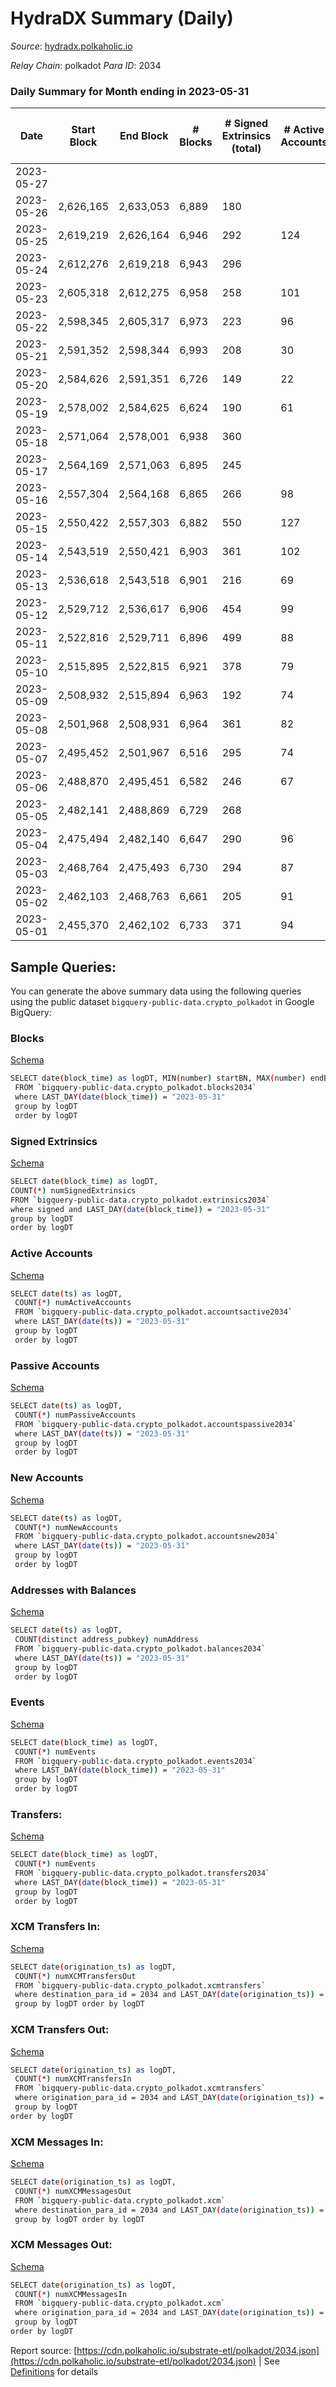 # HydraDX Summary (Daily)

_Source_: [hydradx.polkaholic.io](https://hydradx.polkaholic.io)

*Relay Chain*: polkadot
*Para ID*: 2034



### Daily Summary for Month ending in 2023-05-31


| Date | Start Block | End Block | # Blocks  | # Signed Extrinsics (total) | # Active Accounts | # Passive | # New | # Addresses with Balances | # Events | # Transfers | # XCM Transfers In | # XCM Transfers Out | # XCM In | # XCM Out | Issues | 
| ---- | ----------- | --------- | --------  | --------------------------- | ----------------- | --------- | ----- | ------------------------- | -------- | ----------- | ------------------ | ------------------- | -------- | --------- | ------ |
| 2023-05-27 |  |  |   |  |  |  |  |  |  |   |   |   |  |  |  |
| 2023-05-26 | 2,626,165 | 2,633,053 | 6,889  | 180 |  |  |  |  | 23,460 | 268  | 36 ($13,680.75) | 22 ($8,231.26) | 43 | 23 |  |
| 2023-05-25 | 2,619,219 | 2,626,164 | 6,946  | 292 | 124 |  | 23,674 | 23,674 | 24,601 | 290  | 46 ($18,869.74) | 27 ($23,682.21) | 54 | 28 |  |
| 2023-05-24 | 2,612,276 | 2,619,218 | 6,943  | 296 |  |  |  |  | 25,208 | 458  | 50 ($295,382.48) | 34 ($104,984.34) | 57 | 34 |  |
| 2023-05-23 | 2,605,318 | 2,612,275 | 6,958  | 258 | 101 |  | 7 | 23,658 | 24,258 | 323  | 29 ($13,749.47) | 28 ($16,901.94) | 34 | 28 |  |
| 2023-05-22 | 2,598,345 | 2,605,317 | 6,973  | 223 | 96 |  | 3 | 23,651 | 24,048 | 281  | 29 ($22,742.91) | 31 ($12,595.00) | 31 | 31 |  |
| 2023-05-21 | 2,591,352 | 2,598,344 | 6,993  | 208 | 30 |  | 3 | 23,649 | 23,843 | 283  | 22 ($21,979.27) | 14 ($11,286.21) | 29 | 14 |  |
| 2023-05-20 | 2,584,626 | 2,591,351 | 6,726  | 149 | 22 |  | 3 | 23,648 | 22,214 | 146  | 11 ($2,760.96) | 21 ($11,016.56) | 23 | 21 |  |
| 2023-05-19 | 2,578,002 | 2,584,625 | 6,624  | 190 | 61 |  | 2 | 23,645 | 22,420 | 266  | 10 ($5,469.23) | 13 ($16,557.89) | 13 | 13 |  |
| 2023-05-18 | 2,571,064 | 2,578,001 | 6,938  | 360 |  |  | 3 | 23,643 | 25,338 | 476  | 28 ($21,002.02) | 26 ($21,294.22) | 32 | 26 |  |
| 2023-05-17 | 2,564,169 | 2,571,063 | 6,895  | 245 |  |  | 3 | 23,640 | 23,892 | 310  | 19 ($15,186.49) | 31 ($34,741.86) | 21 | 31 |  |
| 2023-05-16 | 2,557,304 | 2,564,168 | 6,865  | 266 | 98 |  | 3 | 23,638 | 24,205 | 327  | 53 ($21,969.33) | 48 ($23,985.70) | 62 | 47 |  |
| 2023-05-15 | 2,550,422 | 2,557,303 | 6,882  | 550 | 127 |  | 11 | 23,635 | 28,061 | 752  | 90 ($51,512.36) | 107 ($61,564.54) | 104 | 108 |  |
| 2023-05-14 | 2,543,519 | 2,550,421 | 6,903  | 361 | 102 |  | 8 | 23,625 | 25,316 | 411  | 54 ($49,496.76) | 52 ($42,823.00) | 59 | 52 |  |
| 2023-05-13 | 2,536,618 | 2,543,518 | 6,901  | 216 | 69 |  | 4 | 23,620 | 23,799 | 289  | 35 ($27,862.35) | 47 ($15,661.22) | 37 | 47 |  |
| 2023-05-12 | 2,529,712 | 2,536,617 | 6,906  | 454 | 99 |  | 6 | 23,616 | 26,118 | 524  | 38 ($21,092.60) | 64 ($15,264.96) | 47 | 64 |  |
| 2023-05-11 | 2,522,816 | 2,529,711 | 6,896  | 499 | 88 |  | 7 | 23,610 | 25,678 | 369  | 26 ($35,351.64) | 30 ($10,522.48) | 34 | 31 |  |
| 2023-05-10 | 2,515,895 | 2,522,815 | 6,921  | 378 | 79 |  | 8 | 23,604 | 25,863 | 621  | 27 ($15,477.70) | 19 ($21,473.03) | 33 | 20 |  |
| 2023-05-09 | 2,508,932 | 2,515,894 | 6,963  | 192 | 74 |  | 2 | 23,596 | 23,631 | 280  | 24 ($16,107.60) | 10 ($1,735.85) | 27 | 10 |  |
| 2023-05-08 | 2,501,968 | 2,508,931 | 6,964  | 361 | 82 |  | 4 | 23,594 | 25,853 | 577  | 33 ($25,207.03) | 23 ($12,492.59) | 45 | 23 |  |
| 2023-05-07 | 2,495,452 | 2,501,967 | 6,516  | 295 | 74 |  | 4 | 23,591 | 23,805 | 491  | 41 ($10,737.45) | 24 ($16,485.02) | 46 | 24 |  |
| 2023-05-06 | 2,488,870 | 2,495,451 | 6,582  | 246 | 67 |  | 2 | 23,589 | 23,161 | 384  | 19 ($14,904.06) | 25 ($14,787.87) | 24 | 27 |  |
| 2023-05-05 | 2,482,141 | 2,488,869 | 6,729  | 268 |  |  | 4 | 23,588 | 23,825 | 405  | 17 ($21,768.96) | 23 ($11,267.82) | 21 | 23 |  |
| 2023-05-04 | 2,475,494 | 2,482,140 | 6,647  | 290 | 96 |  | 5 | 23,586 | 23,966 | 424  | 43 ($27,268.35) | 16 ($11,959.20) | 52 | 16 |  |
| 2023-05-03 | 2,468,764 | 2,475,493 | 6,730  | 294 | 87 |  | 4 | 23,581 | 24,182 | 458  | 29 ($5,764.91) | 14 ($2,003.36) | 39 | 15 |  |
| 2023-05-02 | 2,462,103 | 2,468,763 | 6,661  | 205 | 91 |  | 2 | 23,578 | 22,747 | 271  | 16 ($8,435.96) | 10 ($10,925.82) | 19 | 10 |  |
| 2023-05-01 | 2,455,370 | 2,462,102 | 6,733  | 371 | 94 |  | 7 | 23,576 | 24,862 | 529  | 27 ($7,805.42) | 34 ($15,086.92) | 30 | 34 |  |

## Sample Queries:
You can generate the above summary data using the following queries using the public dataset `bigquery-public-data.crypto_polkadot` in Google BigQuery:


### Blocks 

[Schema](https://github.com/colorfulnotion/substrate-etl/blob/main/schema/blocks.json)

```bash
SELECT date(block_time) as logDT, MIN(number) startBN, MAX(number) endBN, COUNT(*) numBlocks 
 FROM `bigquery-public-data.crypto_polkadot.blocks2034`  
 where LAST_DAY(date(block_time)) = "2023-05-31" 
 group by logDT 
 order by logDT
```

### Signed Extrinsics 

[Schema](https://github.com/colorfulnotion/substrate-etl/blob/main/schema/extrinsics.json)

```bash
SELECT date(block_time) as logDT, 
COUNT(*) numSignedExtrinsics 
FROM `bigquery-public-data.crypto_polkadot.extrinsics2034`  
where signed and LAST_DAY(date(block_time)) = "2023-05-31" 
group by logDT 
order by logDT
```

### Active Accounts 

[Schema](https://github.com/colorfulnotion/substrate-etl/blob/main/schema/accountsactive.json)

```bash
SELECT date(ts) as logDT, 
 COUNT(*) numActiveAccounts 
 FROM `bigquery-public-data.crypto_polkadot.accountsactive2034` 
 where LAST_DAY(date(ts)) = "2023-05-31" 
 group by logDT 
 order by logDT
```

### Passive Accounts 

[Schema](https://github.com/colorfulnotion/substrate-etl/blob/main/schema/accountspassive.json)

```bash
SELECT date(ts) as logDT, 
 COUNT(*) numPassiveAccounts 
 FROM `bigquery-public-data.crypto_polkadot.accountspassive2034` 
 where LAST_DAY(date(ts)) = "2023-05-31" 
 group by logDT 
 order by logDT
```

### New Accounts 

[Schema](https://github.com/colorfulnotion/substrate-etl/blob/main/schema/accountsnew.json)

```bash
SELECT date(ts) as logDT, 
 COUNT(*) numNewAccounts 
 FROM `bigquery-public-data.crypto_polkadot.accountsnew2034` 
 where LAST_DAY(date(ts)) = "2023-05-31" 
 group by logDT
 order by logDT
```

### Addresses with Balances 

[Schema](https://github.com/colorfulnotion/substrate-etl/blob/main/schema/balances.json)

```bash
SELECT date(ts) as logDT,
 COUNT(distinct address_pubkey) numAddress 
 FROM `bigquery-public-data.crypto_polkadot.balances2034` 
 where LAST_DAY(date(ts)) = "2023-05-31" 
 group by logDT 
 order by logDT
```

### Events 

[Schema](https://github.com/colorfulnotion/substrate-etl/blob/main/schema/events.json)

```bash
SELECT date(block_time) as logDT, 
 COUNT(*) numEvents 
 FROM `bigquery-public-data.crypto_polkadot.events2034` 
 where LAST_DAY(date(block_time)) = "2023-05-31" 
 group by logDT 
 order by logDT
```

### Transfers:

[Schema](https://github.com/colorfulnotion/substrate-etl/blob/main/schema/transfers.json)

```bash
SELECT date(block_time) as logDT, 
 COUNT(*) numEvents 
 FROM `bigquery-public-data.crypto_polkadot.transfers2034` 
 where LAST_DAY(date(block_time)) = "2023-05-31" 
 group by logDT 
 order by logDT
```

### XCM Transfers In: 

[Schema](https://github.com/colorfulnotion/substrate-etl/blob/main/schema/xcmtransfers.json)

```bash
SELECT date(origination_ts) as logDT, 
 COUNT(*) numXCMTransfersOut 
 FROM `bigquery-public-data.crypto_polkadot.xcmtransfers` 
 where destination_para_id = 2034 and LAST_DAY(date(origination_ts)) = "2023-05-31" 
 group by logDT order by logDT
```

### XCM Transfers Out: 

[Schema](https://github.com/colorfulnotion/substrate-etl/blob/main/schema/xcmtransfers.json)

```bash
SELECT date(origination_ts) as logDT, 
 COUNT(*) numXCMTransfersIn 
 FROM `bigquery-public-data.crypto_polkadot.xcmtransfers` 
 where origination_para_id = 2034 and LAST_DAY(date(origination_ts)) = "2023-05-31" 
 group by logDT 
order by logDT
```

### XCM Messages In: 

[Schema](https://github.com/colorfulnotion/substrate-etl/blob/main/schema/xcm.json)

```bash
SELECT date(origination_ts) as logDT, 
 COUNT(*) numXCMMessagesOut 
 FROM `bigquery-public-data.crypto_polkadot.xcm` 
 where destination_para_id = 2034 and LAST_DAY(date(origination_ts)) = "2023-05-31" 
 group by logDT order by logDT
```

### XCM Messages Out: 

[Schema](https://github.com/colorfulnotion/substrate-etl/blob/main/schema/xcm.json)

```bash
SELECT date(origination_ts) as logDT, 
 COUNT(*) numXCMMessagesIn 
 FROM `bigquery-public-data.crypto_polkadot.xcm` 
 where origination_para_id = 2034 and LAST_DAY(date(origination_ts)) = "2023-05-31" 
 group by logDT 
order by logDT
```


Report source: [https://cdn.polkaholic.io/substrate-etl/polkadot/2034.json](https://cdn.polkaholic.io/substrate-etl/polkadot/2034.json) | See [Definitions](/DEFINITIONS.md) for details
